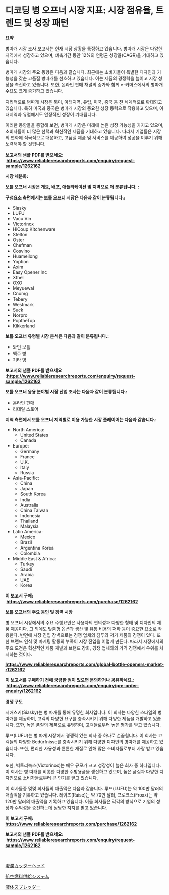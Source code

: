 <p><h1>디코딩 병 오프너 시장 지표: 시장 점유율, 트렌드 및 성장 패턴</h1></p><p><strong>요약</strong></p>
<p><p>병따개 시장 조사 보고서는 현재 시장 상황을 특정하고 있습니다. 병따개 시장은 다양한 지역에서 성장하고 있으며, 예측기간 동안 12%의 연평균 성장율(CAGR)을 기대하고 있습니다.</p><p>병따개 시장의 주요 동향은 다음과 같습니다. 최근에는 소비자들이 특별한 디자인과 기능성을 갖춘 고품질 병따개를 선호하고 있습니다. 이는 제품의 경쟁력을 높이고 시장 성장을 촉진하고 있습니다. 또한, 온라인 판매 채널의 증가와 함께 e-커머스에서의 병따개 수요도 크게 증가하고 있습니다.</p><p>지리적으로 병따개 시장은 북미, 아태지역, 유럽, 미국, 중국 등 전 세계적으로 확대되고 있습니다. 특히 미국과 중국은 병따개 시장의 중요한 성장 동력으로 작용하고 있으며, 아태지역과 유럽에서도 안정적인 성장이 기대됩니다.</p><p>이러한 동향들을 종합해 보면, 병따개 시장은 미래에 높은 성장 가능성을 가지고 있으며, 소비자들이 더 많은 선택과 혁신적인 제품을 기대하고 있습니다. 따라서 기업들은 시장의 변화에 적극적으로 대응하고, 고품질 제품 및 서비스를 제공하여 성공을 이루기 위해 노력해야 할 것입니다.</p></p>
<p><strong>보고서의 샘플 PDF를 받으세요: &nbsp;<a href="https://www.reliableresearchreports.com/enquiry/request-sample/1262162">https://www.reliableresearchreports.com/enquiry/request-sample/1262162</a></strong></p>
<p><strong>시장 세분화:</strong></p>
<p><strong> 보틀 오프너 시장은 개요, 배포, 애플리케이션 및 지역으로 더 분류됩니다. :</strong></p>
<p><strong>구성요소 측면에서는 보틀 오프너 시장은 다음과 같이 분류됩니다.:</strong></p>
<p><ul><li>Siasky</li><li>LUFU</li><li>Vacu Vin</li><li>Victorinox</li><li>HiCoup Kitchenware</li><li>Stelton</li><li>Oster</li><li>Chefman</li><li>Cosvino</li><li>Huameilong</li><li>Yoption</li><li>Axim</li><li>Easy Opener Inc</li><li>Xthel</li><li>OXO</li><li>Meyuewal</li><li>Cnomg</li><li>Tebery</li><li>Westmark</li><li>Suck</li><li>Norpro</li><li>PoptheTop</li><li>Kikkerland</li></ul></p>
<p><strong> 보틀 오프너 유형별 시장 분석은 다음과 같이 분류됩니다.:</strong></p>
<p><ul><li>와인 보틀</li><li>맥주 병</li><li>기타 병</li></ul></p>
<p><strong>보고서의 샘플 PDF를 받으세요 :<a href="https://www.reliableresearchreports.com/enquiry/request-sample/1262162">https://www.reliableresearchreports.com/enquiry/request-sample/1262162</a></strong></p>
<p><strong> 보틀 오프너 응용 분야별 시장 산업 조사는 다음과 같이 분류됩니다.:</strong></p>
<p><ul><li>온라인 판매</li><li>리테일 스토어</li></ul></p>
<p><strong>지역 측면에서 보틀 오프너 지역별로 이용 가능한 시장 플레이어는 다음과 같습니다.:</strong></p>
<p><ul>
    <li>
        North America:
        <ul>
            <li>United States</li>
            <li>Canada</li>
        </ul>
    </li>
    <li>
        Europe:
        <ul>
            <li>Germany</li>
            <li>France</li>
            <li>U.K.</li>
            <li>Italy</li>
            <li>Russia</li>
        </ul>
    </li>
    <li>
        Asia-Pacific:
        <ul>
            <li>China</li>
            <li>Japan</li>
            <li>South Korea</li>
            <li>India</li>
            <li>Australia</li>
            <li>China Taiwan</li>
            <li>Indonesia</li>
            <li>Thailand</li>
            <li>Malaysia</li>
        </ul>
    </li>
    <li>
        Latin America:
        <ul>
            <li>Mexico</li>
            <li>Brazil</li>
            <li>Argentina Korea</li>
            <li>Colombia</li>
        </ul>
    </li>
    <li>
        Middle East & Africa:
        <ul>
            <li>Turkey</li>
            <li>Saudi</li>
            <li>Arabia</li>
            <li>UAE</li>
            <li>Korea</li>
        </ul>
    </li>
    </ul></p>
<p><strong>이 보고서 구매: &nbsp;<a href="https://www.reliableresearchreports.com/purchase/1262162">https://www.reliableresearchreports.com/purchase/1262162</a></strong></p>
<p><strong>보틀 오프너의 주요 동인 및 장벽 시장</strong></p>
<p><p>병 오프너 시장에서의 주요 주행요인은 사용자의 편의성과 다양한 형태 및 디자인의 제품 제공이다. 그 외에도 맞춤형 옵션과 생산 및 유통 비용의 저하 등이 중요한 요소로 작용한다. 반면에 시장 진입 장벽으로는 경쟁 업체의 침투와 저가 제품의 경쟁이 있다. 또한 브랜드 인식 및 마케팅 활동의 부족이 시장 진입을 어렵게 만든다. 따라서 시장에서의 주요 도전은 혁신적인 제품 개발과 브랜드 강화, 경쟁 업체와의 가격 경쟁에서 우위를 차지하는 것이다.</p></p>
<p><strong><a href="https://www.reliableresearchreports.com/global-bottle-openers-market-r1262162">https://www.reliableresearchreports.com/global-bottle-openers-market-r1262162</a></strong></p>
<p><strong>이 보고서를 구매하기 전에 궁금한 점이 있으면 문의하거나 공유하세요.: &nbsp;<a href="https://www.reliableresearchreports.com/enquiry/pre-order-enquiry/1262162">https://www.reliableresearchreports.com/enquiry/pre-order-enquiry/1262162</a></strong></p>
<p><strong>경쟁 구도</strong></p>
<p><p>시애스키(Siasky)는 병 따개를 통해 유명한 회사입니다. 이 회사는 다양한 스타일의 병 따개를 제공하며, 고객의 다양한 요구를 충족시키기 위해 다양한 제품을 개발하고 있습니다. 또한, 높은 품질의 제품으로 유명하며, 고객들로부터 높은 평가를 받고 있습니다. </p><p>루프(LUFU)는 병 따개 시장에서 경쟁력 있는 회사 중 하나로 손꼽힙니다. 이 회사는 고객들의 다양한 Bedürfnisse를 충족시키기 위해 다양한 디자인의 병따개를 제공하고 있습니다. 또한, 편리한 사용성과 튼튼한 재질로 인해 많은 소비자들로부터 사랑 받고 있습니다. </p><p>또한, 빅토리녹스(Victorinox)는 매우 규모가 크고 성장성이 높은 회사 중 하나입니다. 이 회사는 병 따개를 비롯한 다양한 주방용품을 생산하고 있으며, 높은 품질과 다양한 디자인으로 소비자들로부터 큰 인기를 얻고 있습니다. </p><p>이 회사들중 몇몇 회사들의 매출액은 다음과 같습니다. 루프(LUFU)는 약 100만 달러의 매출액을 기록하고 있습니다. 레이즈(Raise)는 약 70만 달러, 프로크스(Froxx)는 약 120만 달러의 매출액을 기록하고 있습니다. 이들 회사들은 각각의 방식으로 기업의 성장과 수익성을 증진하는데 상당한 지지를 받고 있습니다.</p></p>
<p><strong>이 보고서 구매: &nbsp; <a href="https://www.reliableresearchreports.com/purchase/1262162">https://www.reliableresearchreports.com/purchase/1262162</a></strong></p>
<p><strong>보고서의 샘플 PDF를 받으세요: &nbsp;<a href="https://www.reliableresearchreports.com/enquiry/request-sample/1262162">https://www.reliableresearchreports.com/enquiry/request-sample/1262162</a></strong><strong></strong></p>
<p>&nbsp;</p>
<p><p><a href="https://medium.com/@elihomenick1943/%E3%82%AB%E3%83%83%E3%82%BF%E3%83%BC%E3%83%98%E3%83%83%E3%83%89%E5%B8%82%E5%A0%B4%E3%83%AC%E3%83%9D%E3%83%BC%E3%83%88%E3%81%AF-%E3%81%93%E3%81%AE%E5%B8%82%E5%A0%B4%E3%81%AE%E6%9C%80%E6%96%B0%E3%81%AE%E3%83%88%E3%83%AC%E3%83%B3%E3%83%89%E3%81%A8%E6%88%90%E9%95%B7%E6%A9%9F%E4%BC%9A%E3%82%92%E6%98%8E%E3%82%89%E3%81%8B%E3%81%AB%E3%81%97%E3%81%A6%E3%81%84%E3%81%BE%E3%81%99-bbfda5e73dcc">浚渫カッターヘッド</a></p><p><a href="https://medium.com/@lucasrandall2020/%E8%88%AA%E7%A9%BA%E7%87%83%E6%96%99%E4%BE%9B%E7%B5%A6%E3%82%B7%E3%82%B9%E3%83%86%E3%83%A0%E5%B8%82%E5%A0%B4%E3%81%AF-%E5%B8%82%E5%A0%B4%E3%82%B7%E3%82%A7%E3%82%A2-%E5%B8%82%E5%A0%B4%E3%83%88%E3%83%AC%E3%83%B3%E3%83%89-%E3%81%8A%E3%82%88%E3%81%B3%E5%B8%82%E5%A0%B4%E6%88%90%E9%95%B7%E3%81%AB%E9%96%A2%E3%81%99%E3%82%8B%E6%83%85%E5%A0%B1%E3%82%92%E6%8F%90%E4%BE%9B%E3%81%97%E3%81%BE%E3%81%99-bb54f482d3f9">航空燃料供給システム</a></p><p><a href="https://medium.com/@jackparker654/%E6%B6%B2%E4%BD%93%E6%95%A3%E5%B8%83%E6%A9%9F%E5%B8%82%E5%A0%B4-%E5%B8%82%E5%A0%B4%E3%82%B7%E3%82%A7%E3%82%A2-%E5%B8%82%E5%A0%B4%E5%8B%95%E5%90%91-%E3%81%8A%E3%82%88%E3%81%B3%E5%B0%86%E6%9D%A5%E3%81%AE%E6%88%90%E9%95%B7%E3%82%92%E6%8E%A2%E3%82%8B-580577f526cf">液体スプレッダー</a></p></p>